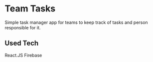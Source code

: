 # Team Tasks

Simple task manager app for teams to keep track of tasks and person responsible for it.

## Used Tech

React.JS
Firebase
